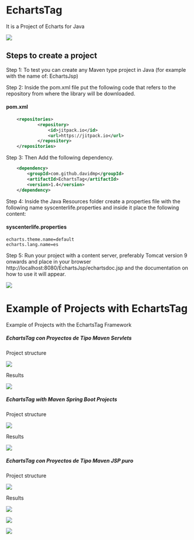 # EchartsTag
It is a Project of Echarts for Java

![](LogoEchartsTag.png)

## Steps to create a project

Step 1: To test you can create any Maven type project in Java (for example with the name of: EchartsJsp)

Step 2: Inside the pom.xml file put the following code that refers to the repository from where the library will be downloaded.
#### pom.xml
```xml
    <repositories>
            <repository>
                <id>jitpack.io</id>
                <url>https://jitpack.io</url>
            </repository>
    </repositories>
```
Step 3: Then Add the following dependency.

```xml
	<dependency>
	    <groupId>com.github.davidmp</groupId>
	    <artifactId>EchartsTag</artifactId>
	    <version>1.4</version>
	</dependency>
```
Step 4: Inside the Java Resources folder create a properties file with the following name syscenterlife.properties and inside it place the following content:
#### syscenterlife.properties
```properties
echarts.theme.name=default
echarts.lang.name=es
```

Step 5: Run your project with a content server, preferably Tomcat version 9 onwards and place in your browser http://localhost:8080/EchartsJsp/echartsdoc.jsp and the documentation on how to use it will appear.

![](PaginaDocumentacion.png)

# Example of Projects with EchartsTag
Example of Projects with the EchartsTag Framework

##### EchartsTag con Proyectos de Tipo Maven Servlets
Project structure

![](pprincipal-servlet-estructura.png)

Results

![](pprincipal-servlet.png)

##### EchartsTag with Maven Spring Boot Projects
Project structure

![](pprincipal-spring-estructura.png)

Results

![](pprincipal-spring.png)

##### EchartsTag con Proyectos de Tipo Maven JSP puro
Project structure

![](pprincipal-jsp-estructura.png)

Results

![](pprincipal-jsp1.png)

![](pprincipal-jsp2.png)

![](pprincipal-jsp3.png)

